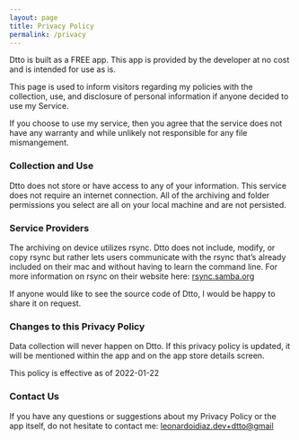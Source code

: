 ```yaml
---
layout: page
title: Privacy Policy
permalink: /privacy
---
```

Dtto is built as a FREE app.
This app is provided by the developer at no cost and is intended for use as is.

This page is used to inform visitors regarding my
policies with the collection, use, and disclosure of personal information if anyone decided to use my Service.

If you choose to use my service, then you agree that the service does not have any warranty and while unlikely not responsible for any file mismangement. 

### Collection and Use

Dtto does not store or have access to any of your information. This service does not require an internet connection. All of the archiving and folder permissions you select are all on your local machine and are not persisted.

### Service Providers

The archiving on device utilizes rsync.
Dtto does not include, modify, or copy rsync but rather lets users communicate with the rsync that’s already included on their mac and without having to learn the command line.
For more information on rsync on their website here: [rsync.samba.org](https://rsync.samba.org)

If anyone would like to see the source code of Dtto, I would be happy to share it on request.

### Changes to this Privacy Policy

Data collection will never happen on Dtto. 
If this privacy policy is updated, it will be mentioned within the app and on the app store details screen. 

This policy is effective as of 2022-01-22

### Contact Us

If you have any questions or suggestions about my
Privacy Policy or the app itself, do not hesitate to contact me:
[leonardoidiaz.dev+dtto@gmail](mailto:leonardoidiaz.dev+dtto@gmail.com)